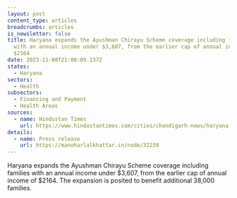 ```yaml
---
layout: post
content_type: articles
breadcrumbs: articles
is_newsletter: false
title: Haryana expands the Ayushman Chirayu Scheme coverage including families
  with an annual income under $3,607, from the earlier cap of annual income of
  $2164
date: 2023-11-08T21:00:09.137Z
states:
  - Haryana
sectors:
  - Health
subsectors:
  - Financing and Payment
  - Health Areas
sources:
  - name: Hindustan Times
    url: https://www.hindustantimes.com/cities/chandigarh-news/haryana-cm-manohar-lal-khattar-launches-two-healthcare-initiatives-101698866786499.html
details:
  - name: Press release
    url: https://manoharlalkhattar.in/node/32239
---
```

Haryana expands the Ayushman Chirayu Scheme coverage including families with an annual income under $3,607, from the earlier cap of annual income of $2164. The expansion is posited to benefit additional 38,000 families.
